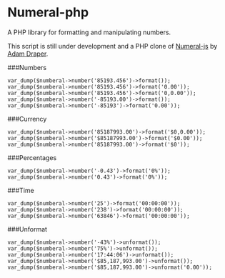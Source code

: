 # Numeral-php
A PHP library for formatting and manipulating numbers. 

This script is still under development and a PHP clone of [Numeral-js](https://github.com/adamwdraper/Numeral-js) by [Adam Draper](https://github.com/adamwdraper).


###Numbers
```
var_dump($numberal->number('85193.456')->format());
var_dump($numberal->number('85193.456')->format('0.00'));
var_dump($numberal->number('85193.456')->format('0,0.00'));
var_dump($numberal->number('-85193.00')->format());
var_dump($numberal->number('-85193')->format('0.00'));
```

###Currency
```
var_dump($numberal->number('85187993.00')->format('$0,0.00'));
var_dump($numberal->number('$85187993.00')->format('$0.00'));
var_dump($numberal->number('85187993.00')->format('$0'));
```

###Percentages

```
var_dump($numberal->number('-0.43')->format('0%'));
var_dump($numberal->number('0.43')->format('0%'));
```

###Time

```
var_dump($numberal->number('25')->format('00:00:00'));
var_dump($numberal->number('238')->format('00:00:00'));
var_dump($numberal->number('63846')->format('00:00:00'));
```

###Unformat
```
var_dump($numberal->number('-43%')->unformat());
var_dump($numberal->number('75%')->unformat());
var_dump($numberal->number('17:44:06')->unformat());
var_dump($numberal->number('$85,187,993.00')->unformat());
var_dump($numberal->number('$85,187,993.00')->unformat('0.00'));
```
